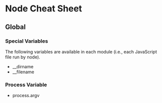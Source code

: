 # Node Cheat Sheet


## Global

### Special Variables

The following variables are available in each module (i.e., each JavaScript
file run by node).

* __dirname
* __filename

### Process Variable

* process.argv

